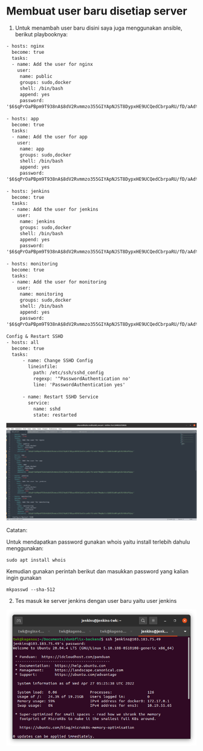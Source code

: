 # Membuat user baru disetiap server


1. Untuk menambah user baru disini saya juga menggunakan ansible, berikut playbooknya:

```
- hosts: nginx
  become: true
  tasks:
  - name: Add the user for nginx
    user:
     name: public
     groups: sudo,docker
     shell: /bin/bash
     append: yes
     password: '$6$qPrOaPBpm9T938nA$8dV2Rvmmzo355GIYApNJST8DypxHE9UCQedCbrpaRU/fD/aAdt7MmgNpttslQUBC6SuWRtgAXJR/K86uP92pq/'

- hosts: app
  become: true
  tasks:
  - name: Add the user for app
    user:
     name: app
     groups: sudo,docker
     shell: /bin/bash
     append: yes
     password: '$6$qPrOaPBpm9T938nA$8dV2Rvmmzo355GIYApNJST8DypxHE9UCQedCbrpaRU/fD/aAdt7MmgNpttslQUBC6SuWRtgAXJR/K86uP92pq/'

- hosts: jenkins
  become: true
  tasks:
  - name: Add the user for jenkins
    user:
     name: jenkins
     groups: sudo,docker
     shell: /bin/bash
     append: yes
     password: '$6$qPrOaPBpm9T938nA$8dV2Rvmmzo355GIYApNJST8DypxHE9UCQedCbrpaRU/fD/aAdt7MmgNpttslQUBC6SuWRtgAXJR/K86uP92pq/'

- hosts: monitoring
  become: true
  tasks:
  - name: Add the user for monitoring
    user:
     name: monitoring
     groups: sudo,docker
     shell: /bin/bash
     append: yes
     password: '$6$qPrOaPBpm9T938nA$8dV2Rvmmzo355GIYApNJST8DypxHE9UCQedCbrpaRU/fD/aAdt7MmgNpttslQUBC6SuWRtgAXJR/K86uP92pq/'

Config & Restart SSHD
- hosts: all
  become: true
  tasks:
      - name: Change SSHD Config
        lineinfile:
          path: /etc/ssh/sshd_config
          regexp: '^PasswordAuthentication no'
          line: 'PasswordAuthentication yes'

      - name: Restart SSHD Service
        service:
          name: sshd
          state: restarted
```

![Img 1](assets/1.png)

Catatan:

Untuk mendapatkan password gunakan whois yaitu install terlebih dahulu menggunakan:

```
sudo apt install whois
```

Kemudian gunakan perintah berikut dan masukkan password yang kalian ingin gunakan

```
mkpasswd --sha-512
```

2. Tes masuk ke server jenkins dengan user baru yaitu user jenkins

![Img 1](assets/2.png)

